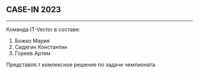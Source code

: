 ## CASE-IN 2023
---

Команда IT-Vector в составе: 
1. Божко Мария
2. Сидягин Константин
3. Гореев Артем

Представля.т комлексное решение по задаче чемпионата
